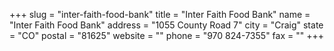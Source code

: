 +++
slug = "inter-faith-food-bank"
title = "Inter Faith Food Bank"
name = "Inter Faith Food Bank"
address = "1055 County Road 7"
city = "Craig"
state = "CO"
postal = "81625"
website = ""
phone = "970 824-7355"
fax = ""
+++

